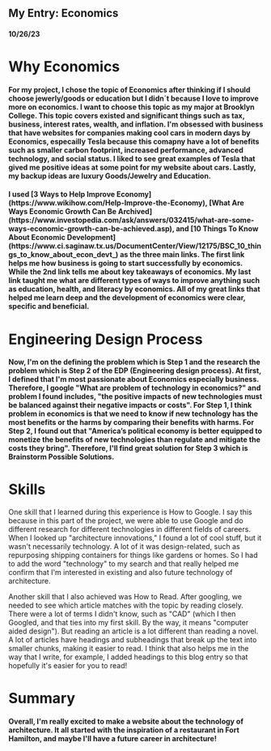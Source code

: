 ## My Entry: Economics
#### 10/26/23
<h1>
  Why Economics
</h1>
<h4>For my project, I chose the topic of Economics after thinking if I should choose jewerly/goods or education but I didn´t because I love to improve more on economics. I want to choose this topic as my major at Brooklyn College. This topic covers existed and significant things such as tax, business, interest rates, wealth, and inflation. I'm obsessed with business that have websites for companies making cool cars in modern days by Economics, especailly Tesla because this comapny have a lot of benefits such as smaller carbon footprint, increased performance, advanced technology, and social status. I liked to see great examples of Tesla that gived me positive ideas at some point for my website about cars. Lastly, my backup ideas are luxury Goods/Jewelry and Education.</h4>

<h4>I used [3 Ways to Help Improve Economy](https://www.wikihow.com/Help-Improve-the-Economy), [What Are Ways Economic Growth Can Be Archived](https://www.investopedia.com/ask/answers/032415/what-are-some-ways-economic-growth-can-be-achieved.asp), and [10 Things To Know About Economic Development](https://www.ci.saginaw.tx.us/DocumentCenter/View/12175/BSC_10_things_to_know_about_econ_devt_) as the three main links. The first link helps me how business is going to start successfully by economics. While the 2nd link tells me about key takeaways of economics. My last link taught me what are different types of ways to improve anything such as education, health, and literacy by economics. All of my great links that helped me learn deep and the development of economics were clear, specific and beneficial.</h4>
<h1>
  Engineering Design Process
</h1>
<h4> Now, I'm on the defining the problem which is Step 1 and the research the problem which is Step 2 of the EDP (Engineering design process). At first, I defined that I'm most passionate about Economics especially business. Therefore, I google "What are  problem of technology in economics?" and problem I found includes, "the positive impacts of new technologies must be balanced against their negative impacts or costs". For Step 1, I think problem in economics is that we need to know if new technology has the most benefits or the harms by comparing their benefits with harms. For Step 2, I found out that "America’s political economy is better equipped to monetize the benefits of new technologies than regulate and mitigate the costs they bring". Therefore, I'll find great solution for Step 3 which is Brainstorm Possible Solutions.</h4>

<h1>
  Skills
</h1>
One skill that I learned during this experience is How to Google. I say this because in this part of the project, we were able to use Google and do different research for different technologies in different fields of careers. When I looked up "architecture innovations," I found a lot of cool stuff, but it wasn't necessarily technology. A lot of it was design-related, such as repurposing shipping containers for things like gardens or homes. So I had to add the word "technology" to my search and that really helped me confirm that I'm interested in existing and also future technology of architecture.

Another skill that I also achieved was How to Read. After googling, we needed to see which article matches with the topic by reading closely. There were a lot of terms I didn't know, such as "CAD" (which I then Googled, and that ties into my first skill. By the way, it means "computer aided design"). But reading an article is a lot different than reading a novel. A lot of articles have headings and subheadings that break up the text into smaller chunks, making it easier to read. I think that also helps me in the way that I write, for example, I added headings to this blog entry so that hopefully it's easier for you to read!

<h1>
  Summary
</h1>
<h4> Overall, I'm really excited to make a website about the technology of architecture. It all started with the inspiration of a restaurant in Fort Hamilton, and maybe I'll have a future career in architecture!



